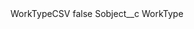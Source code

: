 <?xml version="1.0" encoding="UTF-8"?>
<CustomMetadata xmlns="http://soap.sforce.com/2006/04/metadata" xmlns:xsi="http://www.w3.org/2001/XMLSchema-instance" xmlns:xsd="http://www.w3.org/2001/XMLSchema">
    <label>WorkTypeCSV</label>
    <protected>false</protected>
    <values>
        <field>Sobject__c</field>
        <value xsi:type="xsd:string">WorkType</value>
    </values>
</CustomMetadata>
